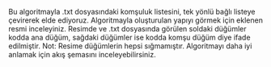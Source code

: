 Bu algoritmayla .txt dosyasındaki komşuluk listesini, tek yönlü bağlı listeye çevirerek elde ediyoruz. Algoritmayla oluşturulan yapıyı görmek için eklenen resmi inceleyiniz. Resimde ve .txt dosyasında görülen soldaki düğümler kodda ana düğüm, sağdaki düğümler ise kodda komşu düğüm diye ifade edilmiştir. Not: Resime düğümlerin hepsi sığmamıştır. Algoritmayı daha iyi anlamak için akış şemasını inceleyebilirsiniz.
